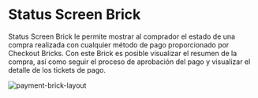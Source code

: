 # Status Screen Brick

Status Screen Brick le permite mostrar al comprador el estado de una compra realizada con cualquier método de pago proporcionado por Checkout Bricks. Con este Brick es posible visualizar el resumen de la compra, así como seguir el proceso de aprobación del pago y visualizar el detalle de los tickets de pago.

![payment-brick-layout](checkout-bricks/payment-brick-layout-es.gif)